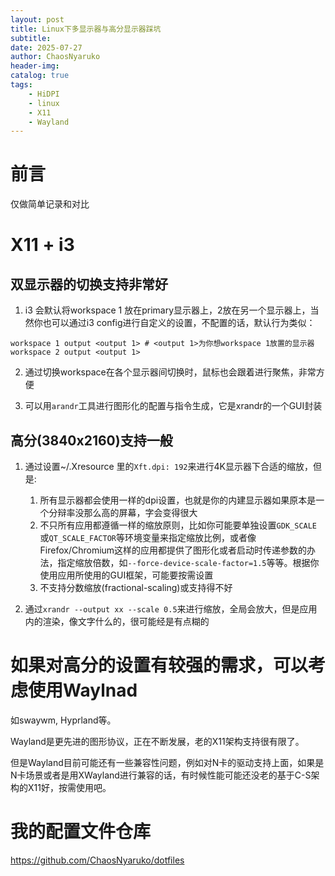 ```yaml
---
layout: post
title: Linux下多显示器与高分显示器踩坑
subtitle: 
date: 2025-07-27
author: ChaosNyaruko
header-img: 
catalog: true
tags:
    - HiDPI
    - linux
    - X11
    - Wayland
---
```


# 前言
仅做简单记录和对比

# X11 + i3
## 双显示器的切换支持非常好
1. i3 会默认将workspace 1 放在primary显示器上，2放在另一个显示器上，当然你也可以通过i3 config进行自定义的设置，不配置的话，默认行为类似：
```
workspace 1 output <output 1> # <output 1>为你想workspace 1放置的显示器
workspace 2 output <output 1>
```

2. 通过切换workspace在各个显示器间切换时，鼠标也会跟着进行聚焦，非常方便

3. 可以用`arandr`工具进行图形化的配置与指令生成，它是xrandr的一个GUI封装

## 高分(3840x2160)支持一般
1. 通过设置~/.Xresource 里的`Xft.dpi: 192`来进行4K显示器下合适的缩放，但是:
    1. 所有显示器都会使用一样的dpi设置，也就是你的内建显示器如果原本是一个分辩率没那么高的屏幕，字会变得很大
    2. 不只所有应用都遵循一样的缩放原则，比如你可能要单独设置`GDK_SCALE`或`QT_SCALE_FACTOR`等环境变量来指定缩放比例，或者像Firefox/Chromium这样的应用都提供了图形化或者启动时传递参数的办法，指定缩放倍数，如`--force-device-scale-factor=1.5`等等。根据你使用应用所使用的GUI框架，可能要按需设置
    3. 不支持分数缩放(fractional-scaling)或支持得不好

2. 通过`xrandr --output xx --scale 0.5`来进行缩放，全局会放大，但是应用内的渲染，像文字什么的，很可能经是有点糊的


# 如果对高分的设置有较强的需求，可以考虑使用Waylnad
如swaywm, Hyprland等。

Wayland是更先进的图形协议，正在不断发展，老的X11架构支持很有限了。

但是Wayland目前可能还有一些兼容性问题，例如对N卡的驱动支持上面，如果是N卡场景或者是用XWayland进行兼容的话，有时候性能可能还没老的基于C-S架构的X11好，按需使用吧。

# 我的配置文件仓库
https://github.com/ChaosNyaruko/dotfiles
